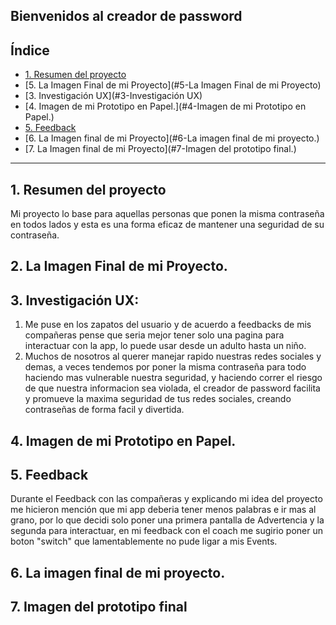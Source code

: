## Bienvenidos al creador de password

## Índice

* [1. Resumen del proyecto](#1-Resumen-del-proyecto)
* [5. La Imagen Final de mi Proyecto](#5-La Imagen Final de mi Proyecto)
* [3. Investigación UX](#3-Investigación UX)
* [4. Imagen de mi Prototipo en Papel.](#4-Imagen de mi Prototipo en Papel.)
* [5. Feedback](#5-Feedback)
* [6. La Imagen final de mi Proyecto](#6-La imagen final de mi proyecto.)
* [7. La Imagen final de mi Proyecto](#7-Imagen del prototipo final.)

***

## 1. Resumen del proyecto
Mi proyecto lo base para aquellas personas que ponen la misma contraseña en todos lados y esta es una forma eficaz de mantener una seguridad de su contraseña.

## 2. La Imagen Final de mi Proyecto.



## 3. Investigación UX:
   1. Me puse en los zapatos del usuario y de acuerdo a feedbacks de mis compañeras pense que seria mejor tener solo una pagina para          interactuar con la app, lo puede usar desde un adulto hasta un niño.
   2. Muchos de nosotros al querer manejar rapido nuestras redes sociales y demas, a veces tendemos por poner la misma contraseña para        todo haciendo mas vulnerable nuestra seguridad, y haciendo correr el riesgo de que nuestra informacion sea violada, el creador de        password facilita y promueve la maxima seguridad de tus redes sociales, creando contraseñas de forma facil y divertida.
## 4. Imagen de mi Prototipo en Papel.


## 5. Feedback
   Durante el Feedback con las compañeras y explicando mi idea del proyecto me hicieron mención que mi app deberia tener menos              palabras e ir mas al grano, por lo que decidi solo poner una primera pantalla de Advertencia y la segunda para interactuar, en mi        feedback con el coach me sugirio poner un boton "switch" que lamentablemente no pude ligar a mis Events.

## 6. La imagen final de mi proyecto.

## 7. Imagen del prototipo final



  
